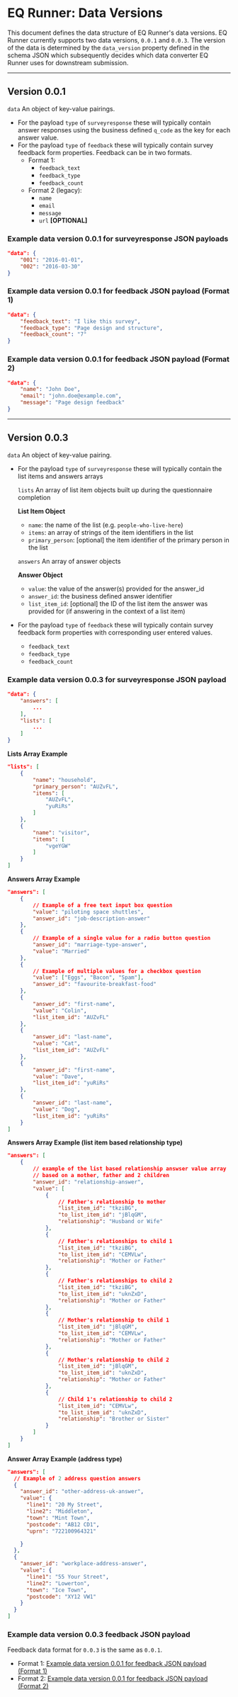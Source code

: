 # EQ Runner: Data Versions

This document defines the data structure of EQ Runner's data versions.
EQ Runner currently supports two data versions, `0.0.1` and `0.0.3`.
The version of the data is determined by the `data_version` property defined in the schema JSON which subsequently decides which data converter EQ Runner uses for downstream submission.

---

## Version 0.0.1

`data`
  An object of key-value pairings.

  - For the payload `type` of `surveyresponse` these will typically contain answer responses using the business defined `q_code` as the key for each answer value.
  - For the payload `type` of `feedback` these will typically contain survey feedback form properties. Feedback can be in two formats.
    - Format 1:
      - `feedback_text`
      - `feedback_type`
      - `feedback_count`
    - Format 2 (legacy):
      - `name`
      - `email`
      - `message`
      - `url` **[OPTIONAL]**
    
### Example data version 0.0.1 for surveyresponse JSON payloads

```json
"data": {
    "001": "2016-01-01",
    "002": "2016-03-30"
}
```

### Example data version 0.0.1 for feedback JSON payload (Format 1)

```json
"data": {
    "feedback_text": "I like this survey",
    "feedback_type": "Page design and structure",
    "feedback_count": "7"
}
```

### Example data version 0.0.1 for feedback JSON payload (Format 2)

```json
"data": {
    "name": "John Doe",
    "email": "john.doe@example.com",
    "message": "Page design feedback"
}
```

---

## Version 0.0.3

`data`
  An object of key-value pairing.

  - For the payload `type` of `surveyresponse` these will typically contain the list items and answers arrays

    `lists`
      An array of list item objects built up during the questionnaire completion

      **List Item Object**

      - `name`: the name of the list (e.g. `people-who-live-here`)
      - `items`: an array of strings of the item identifiers in the list
      - `primary_person`: [optional] the item identifier of the primary person in the list

    `answers`
      An array of answer objects

      **Answer Object**

      - `value`: the value of the answer(s) provided for the answer_id
      - `answer_id`: the business defined answer identifier
      - `list_item_id`: [optional] the ID of the list item the answer was provided for (if answering in the context of a list item)

  - For the payload `type` of `feedback` these will typically contain survey feedback form properties with corresponding user entered values.
     - `feedback_text`
     - `feedback_type`
     - `feedback_count`

### Example data version 0.0.3 for surveyresponse JSON payload

```json
"data": {
    "answers": [
        ...
    ],
    "lists": [
        ...
    ]
}
```

**Lists Array Example**

```json
"lists": [
    {
        "name": "household",
        "primary_person": "AUZvFL",
        "items": [
            "AUZvFL",
            "yuRiRs"
        ]
    },
    {
        "name": "visitor",
        "items": [
            "vgeYGW"
        ]
    }
]
```

**Answers Array Example**

```json
"answers": [
    {
        // Example of a free text input box question
        "value": "piloting space shuttles",
        "answer_id": "job-description-answer"
    },
    {
        // Example of a single value for a radio button question
        "answer_id": "marriage-type-answer",
        "value": "Married"
    },
    {
        // Example of multiple values for a checkbox question
        "value": ["Eggs", "Bacon", "Spam"],
        "answer_id": "favourite-breakfast-food"
    },
    {
        "answer_id": "first-name",
        "value": "Colin",
        "list_item_id": "AUZvFL"
    },
    {
        "answer_id": "last-name",
        "value": "Cat",
        "list_item_id": "AUZvFL"
    },
    {
        "answer_id": "first-name",
        "value": "Dave",
        "list_item_id": "yuRiRs"
    },
    {
        "answer_id": "last-name",
        "value": "Dog",
        "list_item_id": "yuRiRs"
    }
]
```

**Answers Array Example (list item based relationship type)**

```json
"answers": [
    {
        // example of the list based relationship answser value array
        // based on a mother, father and 2 children
        "answer_id": "relationship-answer",
        "value": [
            {
                // Father's relationship to mother
                "list_item_id": "tkziBG",
                "to_list_item_id": "jBlqGM",
                "relationship": "Husband or Wife"
            },
            {
                // Father's relationships to child 1
                "list_item_id": "tkziBG",
                "to_list_item_id": "CEMVLw",
                "relationship": "Mother or Father"
            },
            {
                // Father's relationships to child 2
                "list_item_id": "tkziBG",
                "to_list_item_id": "uknZxD",
                "relationship": "Mother or Father"
            },
            {
                // Mother's relationship to child 1
                "list_item_id": "jBlqGM",
                "to_list_item_id": "CEMVLw",
                "relationship": "Mother or Father"
            },
            {
                // Mother's relationship to child 2
                "list_item_id": "jBlqGM",
                "to_list_item_id": "uknZxD",
                "relationship": "Mother or Father"
            },
            {
                // Child 1's relationship to child 2
                "list_item_id": "CEMVLw",
                "to_list_item_id": "uknZxD",
                "relationship": "Brother or Sister"
            }
        ]
    }
]
```

**Answer Array Example (address type)**

```json
"answers": [
  // Example of 2 address question answers
  {
    "answer_id": "other-address-uk-answer",
    "value": {
      "line1": "20 My Street",
      "line2": "Middleton",
      "town": "Mint Town",
      "postcode": "AB12 CD1",
      "uprn": "722100964321"

    }
  },
  {
    "answer_id": "workplace-address-answer",
    "value": {
      "line1": "55 Your Street",
      "line2": "Lowerton",
      "town": "Ice Town",
      "postcode": "XY12 VW1"
    }
  }
]
```

### Example data version 0.0.3 feedback JSON payload

Feedback data format for `0.0.3` is the same as `0.0.1`. 
 - Format 1: [Example data version 0.0.1 for feedback JSON payload (Format 1)](#example-data-version-001-for-feedback-json-payload-format-1)
 - Format 2: [Example data version 0.0.1 for feedback JSON payload (Format 2)](#example-data-version-001-for-feedback-json-payload-format-2)
